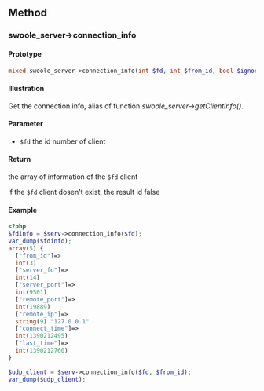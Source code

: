 ## Method

### swoole_server->connection_info

#### Prototype

```php
mixed swoole_server->connection_info(int $fd, int $from_id, bool $ignore_close = false)
```

#### Illustration

Get the connection info, alias of function *swoole_server->getClientInfo()*.

#### Parameter

* `$fd`	the id number of client

#### Return

the array of information of the `$fd` client 

if the `$fd` client dosen't exist, the result id false 

#### Example

``` php
<?php
$fdinfo = $serv->connection_info($fd);
var_dump($fdinfo);
array(5) {
  ["from_id"]=>
  int(3)
  ["server_fd"]=>
  int(14)
  ["server_port"]=>
  int(9501)
  ["remote_port"]=>
  int(19889)
  ["remote_ip"]=>
  string(9) "127.0.0.1"
  ["connect_time"]=>
  int(1390212495)
  ["last_time"]=>
  int(1390212760)
}

$udp_client = $serv->connection_info($fd, $from_id);
var_dump($udp_client);
```
